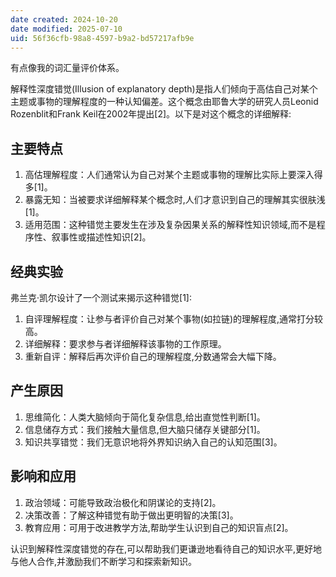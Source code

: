 ```yaml
---
date created: 2024-10-20
date modified: 2025-07-10
uid: 56f36cfb-98a8-4597-b9a2-bd57217afb9e
---
```


有点像我的词汇量评价体系。

<!-- more -->

解释性深度错觉(Illusion of explanatory depth)是指人们倾向于高估自己对某个主题或事物的理解程度的一种认知偏差。这个概念由耶鲁大学的研究人员Leonid Rozenblit和Frank Keil在2002年提出[2]。以下是对这个概念的详细解释:

## 主要特点

1. 高估理解程度：人们通常认为自己对某个主题或事物的理解比实际上要深入得多[1]。
2. 暴露无知：当被要求详细解释某个概念时,人们才意识到自己的理解其实很肤浅[1]。
3. 适用范围：这种错觉主要发生在涉及复杂因果关系的解释性知识领域,而不是程序性、叙事性或描述性知识[2]。

## 经典实验

弗兰克·凯尔设计了一个测试来揭示这种错觉[1]:

1. 自评理解程度：让参与者评价自己对某个事物(如拉链)的理解程度,通常打分较高。
2. 详细解释：要求参与者详细解释该事物的工作原理。
3. 重新自评：解释后再次评价自己的理解程度,分数通常会大幅下降。

## 产生原因

1. 思维简化：人类大脑倾向于简化复杂信息,给出直觉性判断[1]。
2. 信息储存方式：我们接触大量信息,但大脑只储存关键部分[1]。
3. 知识共享错觉：我们无意识地将外界知识纳入自己的认知范围[3]。

## 影响和应用

1. 政治领域：可能导致政治极化和阴谋论的支持[2]。
2. 决策改善：了解这种错觉有助于做出更明智的决策[3]。
3. 教育应用：可用于改进教学方法,帮助学生认识到自己的知识盲点[2]。

认识到解释性深度错觉的存在,可以帮助我们更谦逊地看待自己的知识水平,更好地与他人合作,并激励我们不断学习和探索新知识。
